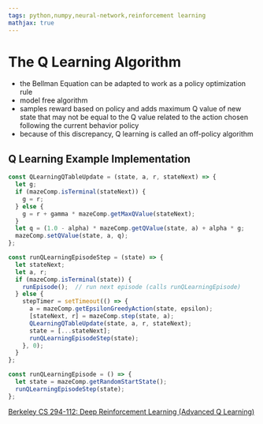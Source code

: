 ```yaml
---
tags: python,numpy,neural-network,reinforcement learning
mathjax: true
---
```

# The Q Learning Algorithm

- the Bellman Equation can be adapted to work as a policy optimization rule
- model free algorithm
- samples reward based on policy and adds maximum Q value of new state that may not be equal to the Q value related to the action chosen following the current behavior policy
- because of this discrepancy, Q learning is called an off-policy algorithm

## Q Learning Example Implementation

```javascript
const QLearningQTableUpdate = (state, a, r, stateNext) => {
  let g;
  if (mazeComp.isTerminal(stateNext)) {
    g = r;
  } else {
    g = r + gamma * mazeComp.getMaxQValue(stateNext);
  }
  let q = (1.0 - alpha) * mazeComp.getQValue(state, a) + alpha * g;
  mazeComp.setQValue(state, a, q);
};

const runQLearningEpisodeStep = (state) => {
  let stateNext;
  let a, r;
  if (mazeComp.isTerminal(state)) {
    runEpisode();  // run next episode (calls runQLearningEpisode)
  } else {
    stepTimer = setTimeout(() => {
      a = mazeComp.getEpsilonGreedyAction(state, epsilon);
      [stateNext, r] = mazeComp.step(state, a);
      QLearningQTableUpdate(state, a, r, stateNext);
      state = [...stateNext];
      runQLearningEpisodeStep(state);
    }, 0);
  }
};

const runQLearningEpisode = () => {
  let state = mazeComp.getRandomStartState();
  runQLearningEpisodeStep(state);
};
```

[Berkeley CS 294-112: Deep Reinforcement Learning (Advanced Q Learning)](http://rail.eecs.berkeley.edu/deeprlcourse-fa17/f17docs/lecture_7_advanced_q_learning.pdf)

